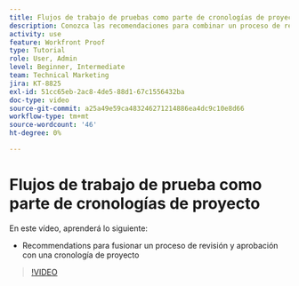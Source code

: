 ```yaml
---
title: Flujos de trabajo de pruebas como parte de cronologías de proyectos
description: Conozca las recomendaciones para combinar un proceso de revisión y aprobación con una cronología de proyecto en [!DNL  Workfront].
activity: use
feature: Workfront Proof
type: Tutorial
role: User, Admin
level: Beginner, Intermediate
team: Technical Marketing
jira: KT-8825
exl-id: 51cc65eb-2ac8-4de5-88d1-67c1556432ba
doc-type: video
source-git-commit: a25a49e59ca483246271214886ea4dc9c10e8d66
workflow-type: tm+mt
source-wordcount: '46'
ht-degree: 0%

---
```


# Flujos de trabajo de prueba como parte de cronologías de proyecto

En este vídeo, aprenderá lo siguiente:

* Recommendations para fusionar un proceso de revisión y aprobación con una cronología de proyecto

>[!VIDEO](https://video.tv.adobe.com/v/335125/?quality=12&learn=on)

<!--
This is a duplicate and not used in the TOC
-->
